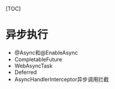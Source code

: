 [TOC]

# 异步执行

* @Async和@EnableAsync
* CompletableFuture
* WebAsyncTask
* Deferred
* AsyncHandlerInterceptor异步调用拦截
